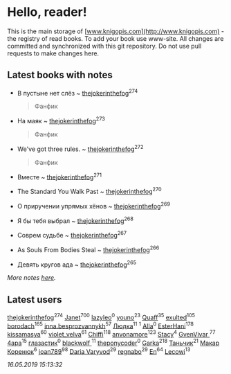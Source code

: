 # Hello, reader!
This is the main storage of [www.knigopis.com](http://www.knigopis.com) - the registry of read books.
To add your book use www-site. All changes are committed and synchronized with this git repository.
Do not use pull requests to make changes here.


## Latest books with notes
* В пустыне нет слёз ~ [thejokerinthefog](users/317/317244423-vkontakte)<sup>274</sup>
    > Фанфик

* На маяк ~ [thejokerinthefog](users/317/317244423-vkontakte)<sup>273</sup>
    > Фанфик

* We've got three rules. ~ [thejokerinthefog](users/317/317244423-vkontakte)<sup>272</sup>
    > Фанфик

* Вместе ~ [thejokerinthefog](users/317/317244423-vkontakte)<sup>271</sup>

* The Standard You Walk Past ~ [thejokerinthefog](users/317/317244423-vkontakte)<sup>270</sup>

* О приручении упрямых хёнов ~ [thejokerinthefog](users/317/317244423-vkontakte)<sup>269</sup>

* Я бы тебя выбрал ~ [thejokerinthefog](users/317/317244423-vkontakte)<sup>268</sup>

* Соврем судьбе ~ [thejokerinthefog](users/317/317244423-vkontakte)<sup>267</sup>

* As Souls From Bodies Steal ~ [thejokerinthefog](users/317/317244423-vkontakte)<sup>266</sup>

* Девять кругов ада ~ [thejokerinthefog](users/317/317244423-vkontakte)<sup>265</sup>


_More notes [here](latest_books_with_notes.md)._


## Latest users
[thejokerinthefog](users/317/317244423-vkontakte)<sup>274</sup> 
[Janet](users/108/108113656204404967440-google)<sup>700</sup> 
[lazyleo](users/116/116845519572391639637-google)<sup>0</sup> 
[youno](users/302/302928912-vkontakte)<sup>23</sup> 
[Quaff](users/122/12267158-vkontakte)<sup>35</sup> 
[exulted](users/100/100599204551896265722-google)<sup>105</sup> 
[borodach](users/157/15706320-vkontakte)<sup>165</sup> 
[inna.besprozvannykh](users/733/73323849-yandex)<sup>57</sup> 
[Людка](users/111/111038749-vkontakte)<sup>11</sup> 
[](users/114/114792281744850455512-google)<sup>1</sup> 
[Alla](users/103/103352250712959229257-google)<sup>0</sup> 
[EsterHani](users/305/30558181-vkontakte)<sup>178</sup> 
[kissamasya](users/684/68439978-vkontakte)<sup>60</sup> 
[violet_velva](users/116/116961712580551399099-google)<sup>61</sup> 
[Chiffi](users/105/105831994080785626680-google)<sup>118</sup> 
[anvonamore](users/595/5957175-vkontakte)<sup>123</sup> 
[Stacy](users/309/30902475-vkontakte)<sup>4</sup> 
[GvenVivar ](users/158/158266434925901-facebook)<sup>77</sup> 
[4apa](users/117/117392596378069249667-google)<sup>15</sup> 
[глазастик](users/115/115257673890455357280-google)<sup>0</sup> 
[blackwolf ](users/236/236639644-vkontakte)<sup>11</sup> 
[theponycoder](users/195/195144442-vkontakte)<sup>0</sup> 
[Garka](users/115/115753719718250012620-google)<sup>218</sup> 
[Таньчик](users/209/2096581563762610-facebook)<sup>21</sup> 
[Макар Коренюк](users/126/126368737-vkontakte)<sup>6</sup> 
[joan789](users/240/2401650-vkontakte)<sup>98</sup> 
[Daria Varyvod](users/829/829893410524253-facebook)<sup>29</sup> 
[regnabo](users/870/870059322-yandex)<sup>29</sup> 
[En](users/333/333646551-vkontakte)<sup>64</sup> 
[Lecowi](users/521/521873425-vkontakte)<sup>13</sup> 


_16.05.2019 15:13:32_
